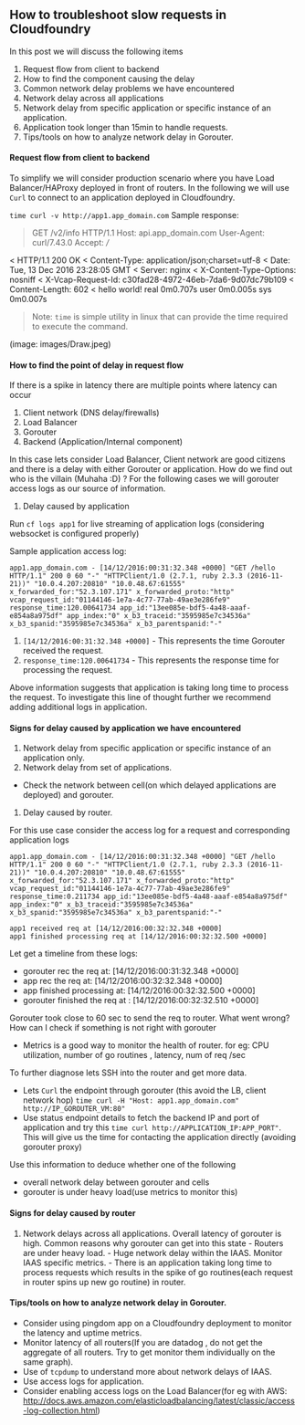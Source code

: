 ## How to troubleshoot slow requests in Cloudfoundry

In this post we will discuss the following items

1. Request flow from client to backend
1. How to find the component causing the delay
1. Common network delay problems we have encountered
  1. Network delay across all applications
  1. Network delay from specific application or specific instance of an application.
  1. Application took longer than 15min to handle requests.
1. Tips/tools on how to analyze network delay in Gorouter.

#### Request flow from client to backend
To simplify we will consider production scenario where you have Load Balancer/HAProxy deployed in front of routers. In the following we will use `Curl` to connect to an application deployed in Cloudfoundry.

`time curl -v http://app1.app_domain.com`
Sample response:
> GET /v2/info HTTP/1.1
> Host: api.app_domain.com
> User-Agent: curl/7.43.0
> Accept: */*
>
< HTTP/1.1 200 OK
< Content-Type: application/json;charset=utf-8
< Date: Tue, 13 Dec 2016 23:28:05 GMT
< Server: nginx
< X-Content-Type-Options: nosniff
< X-Vcap-Request-Id: c30fad28-4972-46eb-7da6-9d07dc79b109
< Content-Length: 602
< hello world!
real	0m0.707s
user	0m0.005s
sys	0m0.007s

>Note: `time` is simple utility in linux that can provide the time required to execute the command.



(image: images/Draw.jpeg)

#### How to find the point of delay in request flow

If there is a spike in latency there are multiple points where latency can occur
1. Client network (DNS delay/firewalls)
1. Load Balancer
1. Gorouter
1. Backend (Application/Internal component)

In this case lets consider Load Balancer, Client network are good citizens and there is a delay with either Gorouter or application. How do we find out who is the villain (Muhaha :D) ?
For the following cases we will gorouter access logs as our source of information.

1. Delay caused by application

Run `cf logs app1` for live streaming of application logs (considering websocket is configured properly)

Sample application access log:

```
app1.app_domain.com - [14/12/2016:00:31:32.348 +0000] "GET /hello HTTP/1.1" 200 0 60 "-" "HTTPClient/1.0 (2.7.1, ruby 2.3.3 (2016-11-21))" "10.0.4.207:20810" "10.0.48.67:61555" x_forwarded_for:"52.3.107.171" x_forwarded_proto:"http" vcap_request_id:"01144146-1e7a-4c77-77ab-49ae3e286fe9" response_time:120.00641734 app_id:"13ee085e-bdf5-4a48-aaaf-e854a8a975df" app_index:"0" x_b3_traceid:"3595985e7c34536a" x_b3_spanid:"3595985e7c34536a" x_b3_parentspanid:"-"
```

1. `[14/12/2016:00:31:32.348 +0000]` - This represents the time Gorouter received the request.
1. `response_time:120.00641734` - This represents the response time for processing the request.

Above information suggests that application is taking long time to process the request. To investigate this line of thought further we recommend adding additional logs in application.

#### Signs for delay caused by application we have encountered
1. Network delay from specific application or specific instance of an application only.
1. Network delay from set of applications.
  - Check the network between cell(on which delayed applications are deployed) and gorouter.

1. Delay caused by router.

For this use case consider the access log for a request and corresponding application logs
```
app1.app_domain.com - [14/12/2016:00:31:32.348 +0000] "GET /hello HTTP/1.1" 200 0 60 "-" "HTTPClient/1.0 (2.7.1, ruby 2.3.3 (2016-11-21))" "10.0.4.207:20810" "10.0.48.67:61555" x_forwarded_for:"52.3.107.171" x_forwarded_proto:"http" vcap_request_id:"01144146-1e7a-4c77-77ab-49ae3e286fe9" response_time:0.211734 app_id:"13ee085e-bdf5-4a48-aaaf-e854a8a975df" app_index:"0" x_b3_traceid:"3595985e7c34536a" x_b3_spanid:"3595985e7c34536a" x_b3_parentspanid:"-"

app1 received req at [14/12/2016:00:32:32.348 +0000]
app1 finished processing req at [14/12/2016:00:32:32.500 +0000]
```

Let get a timeline from these logs:
- gorouter rec the req at: [14/12/2016:00:31:32.348 +0000]
- app rec the req at: [14/12/2016:00:32:32.348 +0000]
- app finished processing at: [14/12/2016:00:32:32.500 +0000]
- gorouter finished the req at : [14/12/2016:00:32:32.510 +0000]

Gorouter took close to 60 sec to send the req to router. What went wrong? How can I check if something is not right with gorouter
 - Metrics is a good way to monitor the health of router. for eg: CPU utilization, number of go routines , latency, num of req /sec

To further diagnose lets SSH into the router and get more data.
- Lets `Curl` the endpoint through gorouter (this avoid the LB, client network hop)
`time curl -H "Host: app1.app_domain.com" http://IP_GOROUTER_VM:80"`
- Use status endpoint details to fetch the backend IP and port of application and try this
`time curl http://APPLICATION_IP:APP_PORT"`. This will give us the time for contacting the application directly (avoiding gorouter proxy)  

Use this information to deduce whether one of the following
- overall network delay between gorouter and cells
- gorouter is under heavy load(use metrics to monitor this)

#### Signs for delay caused by router
  1. Network delays across all applications. Overall latency of gorouter is high. Common reasons why gorouter can get into this state
    - Routers are under heavy load.
    - Huge network delay within the IAAS. Monitor IAAS specific metrics.
    - There is an application taking long time to process requests which results in the spike of go routines(each request in router spins up new go routine) in router.

#### Tips/tools on how to analyze network delay in Gorouter.
- Consider using pingdom app on a Cloudfoundry deployment to monitor the latency and uptime metrics.
- Monitor latency of all routers(If you are datadog , do not get the aggregate of all routers. Try to get monitor them individually on the same graph).
- Use of `tcpdump` to understand more about network delays of IAAS.
- Use access logs for application.
- Consider enabling access logs on the Load Balancer(for eg with AWS: http://docs.aws.amazon.com/elasticloadbalancing/latest/classic/access-log-collection.html)
